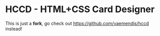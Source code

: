 # HCCD - HTML+CSS Card Designer

This is just a **fork**, go check out https://github.com/vaemendis/hccd instead!


